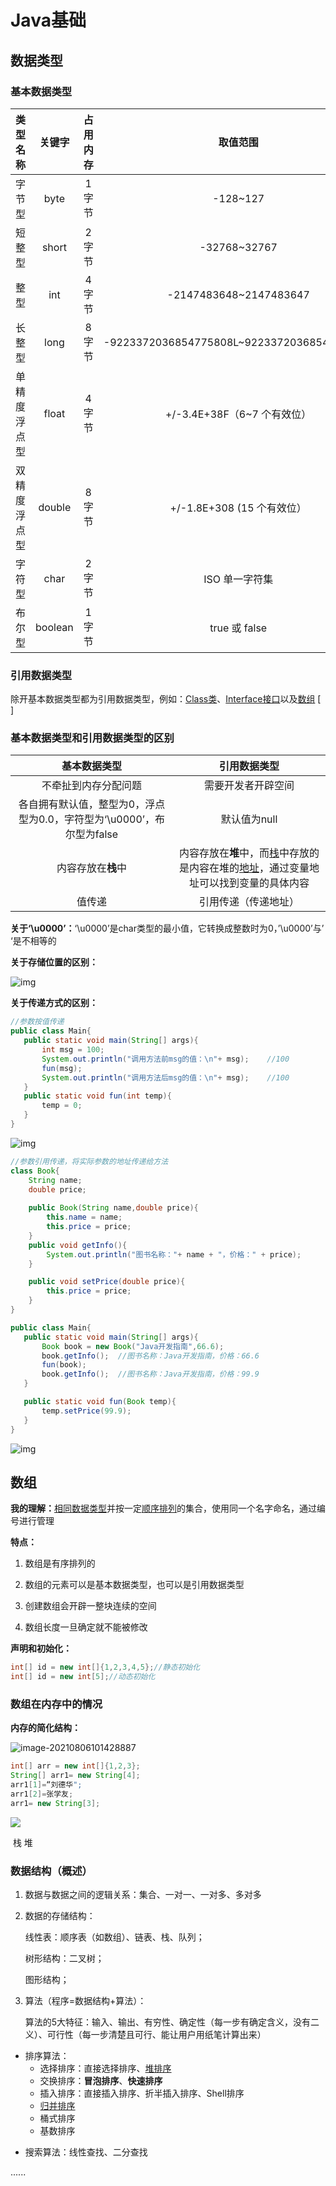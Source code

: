 # Java基础

## 数据类型

### 基本数据类型

|   类型名称   | 关键字  | 占用内存 |                  取值范围                  |
| :---------: | :-----: | :------: | :----------------------------------------: |
|    字节型    |  byte   |  1 字节  |                  -128~127                  |
|    短整型    |  short  |  2 字节  |                -32768~32767                |
|     整型     |   int   |  4 字节  |           -2147483648~2147483647           |
|    长整型    |  long   |  8 字节  | -9223372036854775808L~9223372036854775807L |
| 单精度浮点型 |  float  |  4 字节  |        +/-3.4E+38F（6~7 个有效位）         |
| 双精度浮点型 | double  |  8 字节  |         +/-1.8E+308 (15 个有效位）         |
|    字符型    |  char   |  2 字节  |               ISO 单一字符集               |
|    布尔型    | boolean |  1 字节  |               true 或 false                |

### 引用数据类型

除开基本数据类型都为引用数据类型，例如：<u>Class类</u>、<u>Interface接口</u>以及<u>数组</u> [ ]

### 基本数据类型和引用数据类型的区别

|                         基本数据类型                         |                         引用数据类型                         |
| :----------------------------------------------------------: | :----------------------------------------------------------: |
|                     不牵扯到内存分配问题                     |                      需要开发者开辟空间                      |
| 各自拥有默认值，整型为0，浮点型为0.0，字符型为‘\u0000’，布尔型为false |                         默认值为null                         |
|                      内容存放在**栈**中                      | 内容存放在**堆**中，而<u>栈</u>中存放的是内容在堆的<u>地址</u>，通过变量地址可以找到变量的具体内容 |
|                            值传递                            |                     引用传递（传递地址）                     |

**关于‘\u0000’：**‘\u0000’是char类型的最小值，它转换成整数时为0，’\u0000’与’ ‘是不相等的

**关于存储位置的区别：**

![img](https://note-image-1303976927.cos.ap-shanghai.myqcloud.com/1537987-20181117143815305-1391925376.png)

**关于传递方式的区别：**

```java
//参数按值传递
public class Main{
   public static void main(String[] args){
       int msg = 100;
       System.out.println("调用方法前msg的值：\n"+ msg);    //100
       fun(msg);
       System.out.println("调用方法后msg的值：\n"+ msg);    //100
   }
   public static void fun(int temp){
       temp = 0;
   }
}
```

![img](https://note-image-1303976927.cos.ap-shanghai.myqcloud.com/1537987-20181117152204524-2019844954.png)

```java
//参数引用传递，将实际参数的地址传递给方法
class Book{
    String name;
    double price;
    
    public Book(String name,double price){
        this.name = name;
        this.price = price;
    }
    public void getInfo(){
        System.out.println("图书名称："+ name + "，价格：" + price);
    }

    public void setPrice(double price){
        this.price = price;
    }
}

public class Main{
   public static void main(String[] args){
       Book book = new Book("Java开发指南",66.6);
       book.getInfo();  //图书名称：Java开发指南，价格：66.6
       fun(book);
       book.getInfo();  //图书名称：Java开发指南，价格：99.9
   }

   public static void fun(Book temp){
       temp.setPrice(99.9);
   }
}
```

![img](https://note-image-1303976927.cos.ap-shanghai.myqcloud.com/1537987-20181117160912759-229459932.png)





## 数组

**我的理解：**<u>相同数据类型</u>并按一定<u>顺序排列</u>的集合，使用同一个名字命名，通过编号进行管理

**特点：**

1. 数组是有序排列的
2. 数组的元素可以是基本数据类型，也可以是引用数据类型

2. 创建数组会开辟一整块连续的空间
3. 数组长度一旦确定就不能被修改

**声明和初始化：**

```java
int[] id = new int[]{1,2,3,4,5};//静态初始化
int[] id = new int[5];//动态初始化
```

### 数组在内存中的情况

**内存的简化结构：**

![image-20210806101428887](https://note-image-1303976927.cos.ap-shanghai.myqcloud.com/image-20210806101428887.png)

```java
int[] arr = new int[]{1,2,3};
String[] arr1= new String[4];
arr1[1]=“刘德华";
arr1[2]=张学友;
arr1= new String[3];
```

![](https://note-image-1303976927.cos.ap-shanghai.myqcloud.com/image-20210806100953554.png)

​             栈                                                                          堆



### 数据结构（概述）

1. 数据与数据之间的逻辑关系：集合、一对一、一对多、多对多

2. 数据的存储结构：

   线性表：顺序表（如数组）、链表、栈、队列；

   树形结构：二叉树；

   图形结构；

3. 算法（程序=数据结构+算法）：

   算法的5大特征：输入、输出、有穷性、确定性（每一步有确定含义，没有二义）、可行性（每一步清楚且可行、能让用户用纸笔计算出来）

- 排序算法：
  - 选择排序：直接选择排序、<u>堆排序</u>
  - 交换排序：**冒泡排序**、**快速排序**
  - 插入排序：直接插入排序、折半插入排序、Shell排序
  - <u>归并排序</u>
  - 桶式排序
  - 基数排序

* 搜索算法：线性查找、二分查找

......
